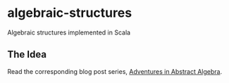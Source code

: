 # algebraic-structures
Algebraic structures implemented in Scala

## The Idea

Read the corresponding blog post series, [Adventures in Abstract Algebra](http://jtfmumm.com/blog/2015/08/27/adventures-in-abstract-algebra-part-1-implementing-algebraic-structures-in-scala/).
